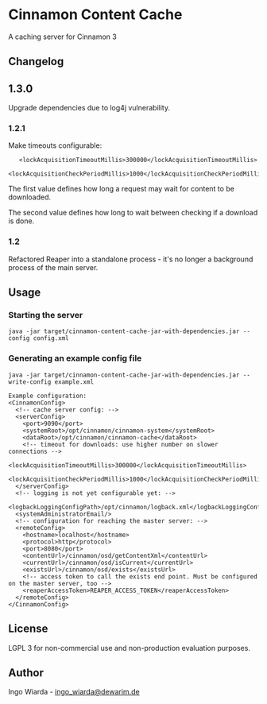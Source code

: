 # Cinnamon Content Cache

A caching server for Cinnamon 3

## Changelog

## 1.3.0

Upgrade dependencies due to log4j vulnerability.

### 1.2.1

Make timeouts configurable:

       <lockAcquisitionTimeoutMillis>300000</lockAcquisitionTimeoutMillis>
       <lockAcquisitionCheckPeriodMillis>1000</lockAcquisitionCheckPeriodMillis>       

The first value defines how long a request may wait for content to be downloaded.

The second value defines how long to wait between checking if a download is done. 

### 1.2

Refactored Reaper into a standalone process - it's no longer a background process of the
main server.

## Usage

### Starting the server

    java -jar target/cinnamon-content-cache-jar-with-dependencies.jar --config config.xml

### Generating an example config file

    java -jar target/cinnamon-content-cache-jar-with-dependencies.jar --write-config example.xml

    Example configuration:
    <CinnamonConfig>
      <!-- cache server config: -->
      <serverConfig>
        <port>9090</port>
        <systemRoot>/opt/cinnamon/cinnamon-system</systemRoot>
        <dataRoot>/opt/cinnamon/cinnamon-cache</dataRoot>
        <!-- timeout for downloads: use higher number on slower connections -->
        <lockAcquisitionTimeoutMillis>300000</lockAcquisitionTimeoutMillis>
        <lockAcquisitionCheckPeriodMillis>1000</lockAcquisitionCheckPeriodMillis>    
      </serverConfig>
      <!-- logging is not yet configurable yet: -->
      <logbackLoggingConfigPath>/opt/cinnamon/logback.xml</logbackLoggingConfigPath>
      <systemAdministratorEmail/>
      <!-- configuration for reaching the master server: -->
      <remoteConfig>
        <hostname>localhost</hostname>
        <protocol>http</protocol>
        <port>8080</port>
        <contentUrl>/cinnamon/osd/getContentXml</contentUrl>
        <currentUrl>/cinnamon/osd/isCurrent</currentUrl>
        <existsUrl>/cinnamon/osd/exists</existsUrl>
        <!-- access token to call the exists end point. Must be configured on the master server, too -->
        <reaperAccessToken>REAPER_ACCESS_TOKEN</reaperAccessToken>
      </remoteConfig>
    </CinnamonConfig>

## License

LGPL 3 for non-commercial use and non-production evaluation purposes.

## Author

Ingo Wiarda - ingo_wiarda@dewarim.de